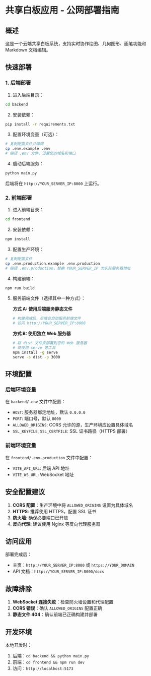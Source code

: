 # 共享白板应用 - 公网部署指南

## 概述

这是一个云端共享白板系统，支持实时协作绘图、几何图形、画笔功能和 Markdown 文档编辑。

## 快速部署

### 1. 后端部署

1. 进入后端目录：
```bash
cd backend
```

2. 安装依赖：
```bash
pip install -r requirements.txt
```

3. 配置环境变量（可选）：
```bash
# 复制配置文件并编辑
cp .env.example .env
# 编辑 .env 文件，设置您的域名和端口
```

4. 启动后端服务：
```bash
python main.py
```

后端将在 `http://YOUR_SERVER_IP:8000` 上运行。

### 2. 前端部署

1. 进入前端目录：
```bash
cd frontend
```

2. 安装依赖：
```bash
npm install
```

3. 配置生产环境：
```bash
# 复制配置文件
cp .env.production.example .env.production
# 编辑 .env.production，替换 YOUR_SERVER_IP 为实际服务器地址
```

4. 构建前端：
```bash
npm run build
```

5. 服务前端文件（选择其中一种方式）：

   **方式 A: 使用后端服务静态文件**
   ```bash
   # 构建完成后，后端会自动服务前端文件
   # 访问 http://YOUR_SERVER_IP:8000
   ```

   **方式 B: 使用独立 Web 服务器**
   ```bash
   # 将 dist 文件夹部署到您的 Web 服务器
   # 或使用 serve 等工具
   npm install -g serve
   serve -s dist -p 3000
   ```

## 环境配置

### 后端环境变量

在 `backend/.env` 文件中配置：

- `HOST`: 服务器绑定地址，默认 `0.0.0.0`
- `PORT`: 端口号，默认 `8000`
- `ALLOWED_ORIGINS`: CORS 允许的源，生产环境应设置具体域名
- `SSL_KEYFILE`, `SSL_CERTFILE`: SSL 证书路径（HTTPS 部署）

### 前端环境变量

在 `frontend/.env.production` 文件中配置：

- `VITE_API_URL`: 后端 API 地址
- `VITE_WS_URL`: WebSocket 地址

## 安全配置建议

1. **CORS 配置**：生产环境中将 `ALLOWED_ORIGINS` 设置为具体域名
2. **HTTPS**: 推荐使用 HTTPS，配置 SSL 证书
3. **防火墙**: 确保必要端口已开放
4. **反向代理**: 建议使用 Nginx 等反向代理服务器

## 访问应用

部署完成后：
- 主页：`http://YOUR_SERVER_IP:8000` 或 `https://YOUR_DOMAIN`
- API 文档：`http://YOUR_SERVER_IP:8000/docs`

## 故障排除

1. **WebSocket 连接失败**：检查防火墙设置和代理配置
2. **CORS 错误**：确认 `ALLOWED_ORIGINS` 配置正确
3. **静态文件 404**：确认前端已正确构建并部署

## 开发环境

本地开发时：
1. 后端：`cd backend && python main.py`
2. 前端：`cd frontend && npm run dev`
3. 访问：`http://localhost:5173`